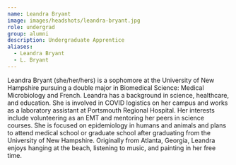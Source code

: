 ```yaml
---
name: Leandra Bryant
image: images/headshots/leandra-bryant.jpg
role: undergrad
group: alumni
description: Undergraduate Apprentice
aliases: 
  - Leandra Bryant
  - L. Bryant
---
```


Leandra Bryant (she/her/hers) is a sophomore at the University of New Hampshire pursuing a double major in Biomedical Science: Medical Microbiology and French. Leandra has a background in science, healthcare, and education. She is involved in COVID logistics on her campus and works as a laboratory assistant at Portsmouth Regional Hospital. Her interests include volunteering as an EMT and mentoring her peers in science courses. She is focused on epidemiology in humans and animals and plans to attend medical school or graduate school after graduating from the University of New Hampshire. Originally from Atlanta, Georgia, Leandra enjoys hanging at the beach, listening to music, and painting in her free time. 
